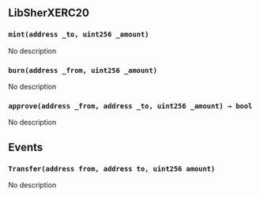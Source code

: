 ## LibSherXERC20

### `mint(address _to, uint256 _amount)`

No description

### `burn(address _from, uint256 _amount)`

No description

### `approve(address _from, address _to, uint256 _amount) → bool`

No description

## Events

### `Transfer(address from, address to, uint256 amount)`

No description
